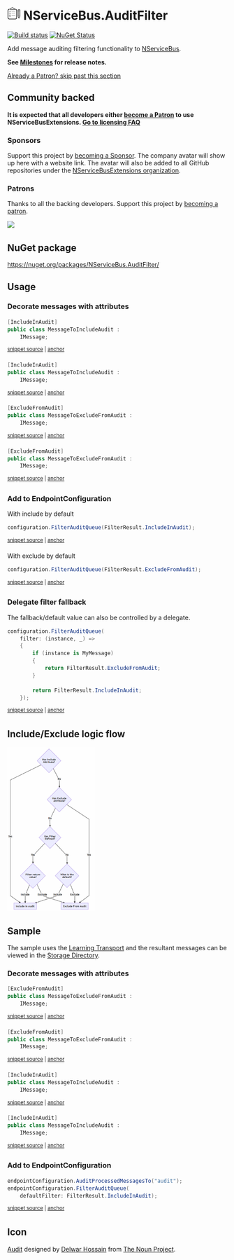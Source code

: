 <!--
GENERATED FILE - DO NOT EDIT
This file was generated by [MarkdownSnippets](https://github.com/SimonCropp/MarkdownSnippets).
Source File: /readme.source.md
To change this file edit the source file and then run MarkdownSnippets.
-->

# <img src="/src/icon.png" height="30px"> NServiceBus.AuditFilter

[![Build status](https://ci.appveyor.com/api/projects/status/chhl6coclht4mm9h/branch/main?svg=true)](https://ci.appveyor.com/project/SimonCropp/nservicebus-AuditFilter)
[![NuGet Status](https://img.shields.io/nuget/v/NServiceBus.AuditFilter.svg)](https://www.nuget.org/packages/NServiceBus.AuditFilter/)

Add message auditing filtering functionality to [NServiceBus](https://docs.particular.net/nservicebus/operations/auditing).

**See [Milestones](../../milestones?state=closed) for release notes.**


<!--- StartOpenCollectiveBackers -->

[Already a Patron? skip past this section](#endofbacking)


## Community backed

**It is expected that all developers either [become a Patron](https://opencollective.com/nservicebusextensions/contribute/patron-6976) to use NServiceBusExtensions. [Go to licensing FAQ](https://github.com/NServiceBusExtensions/Home/#licensingpatron-faq)**


### Sponsors

Support this project by [becoming a Sponsor](https://opencollective.com/nservicebusextensions/contribute/sponsor-6972). The company avatar will show up here with a website link. The avatar will also be added to all GitHub repositories under the [NServiceBusExtensions organization](https://github.com/NServiceBusExtensions).


### Patrons

Thanks to all the backing developers. Support this project by [becoming a patron](https://opencollective.com/nservicebusextensions/contribute/patron-6976).

<img src="https://opencollective.com/nservicebusextensions/tiers/patron.svg?width=890&avatarHeight=60&button=false">

<a href="#" id="endofbacking"></a>

<!--- EndOpenCollectiveBackers -->


## NuGet package

https://nuget.org/packages/NServiceBus.AuditFilter/


## Usage


### Decorate messages with attributes

<!-- snippet: MessageToIncludeAudit -->
<a id='snippet-MessageToIncludeAudit'></a>
```cs
[IncludeInAudit]
public class MessageToIncludeAudit :
    IMessage;
```
<sup><a href='/src/Sample/MessageToIncludeAudit.cs#L3-L7' title='Snippet source file'>snippet source</a> | <a href='#snippet-MessageToIncludeAudit' title='Start of snippet'>anchor</a></sup>
<a id='snippet-MessageToIncludeAudit-1'></a>
```cs
[IncludeInAudit]
public class MessageToIncludeAudit :
    IMessage;
```
<sup><a href='/src/Tests/Snippets/MessageToIncludeAudit.cs#L1-L7' title='Snippet source file'>snippet source</a> | <a href='#snippet-MessageToIncludeAudit-1' title='Start of snippet'>anchor</a></sup>
<!-- endSnippet -->

<!-- snippet: MessageToExcludeFromAudit -->
<a id='snippet-MessageToExcludeFromAudit'></a>
```cs
[ExcludeFromAudit]
public class MessageToExcludeFromAudit :
    IMessage;
```
<sup><a href='/src/Sample/MessageToExcludeFromAudit.cs#L3-L7' title='Snippet source file'>snippet source</a> | <a href='#snippet-MessageToExcludeFromAudit' title='Start of snippet'>anchor</a></sup>
<a id='snippet-MessageToExcludeFromAudit-1'></a>
```cs
[ExcludeFromAudit]
public class MessageToExcludeFromAudit :
    IMessage;
```
<sup><a href='/src/Tests/Snippets/MessageToExcludeFromAudit.cs#L1-L7' title='Snippet source file'>snippet source</a> | <a href='#snippet-MessageToExcludeFromAudit-1' title='Start of snippet'>anchor</a></sup>
<!-- endSnippet -->


### Add to EndpointConfiguration

With include by default

<!-- snippet: DefaultIncludeInAudit -->
<a id='snippet-DefaultIncludeInAudit'></a>
```cs
configuration.FilterAuditQueue(FilterResult.IncludeInAudit);
```
<sup><a href='/src/Tests/Snippets/Usage.cs#L5-L9' title='Snippet source file'>snippet source</a> | <a href='#snippet-DefaultIncludeInAudit' title='Start of snippet'>anchor</a></sup>
<!-- endSnippet -->

With exclude by default

<!-- snippet: DefaultExcludeFromAudit -->
<a id='snippet-DefaultExcludeFromAudit'></a>
```cs
configuration.FilterAuditQueue(FilterResult.ExcludeFromAudit);
```
<sup><a href='/src/Tests/Snippets/Usage.cs#L10-L14' title='Snippet source file'>snippet source</a> | <a href='#snippet-DefaultExcludeFromAudit' title='Start of snippet'>anchor</a></sup>
<!-- endSnippet -->


### Delegate filter fallback

The fallback/default value can also be controlled by a delegate.

<!-- snippet: FilterAuditByDelegate -->
<a id='snippet-FilterAuditByDelegate'></a>
```cs
configuration.FilterAuditQueue(
    filter: (instance, _) =>
    {
        if (instance is MyMessage)
        {
            return FilterResult.ExcludeFromAudit;
        }

        return FilterResult.IncludeInAudit;
    });
```
<sup><a href='/src/Tests/Snippets/Usage.cs#L15-L28' title='Snippet source file'>snippet source</a> | <a href='#snippet-FilterAuditByDelegate' title='Start of snippet'>anchor</a></sup>
<!-- endSnippet -->


## Include/Exclude logic flow

<img src="/src/flow.png" width="200px">


## Sample

The sample uses the [Learning Transport](https://docs.particular.net/transports/learning/) and the resultant messages can be viewed in the [Storage Directory](https://docs.particular.net/transports/learning/#usage-storage-directory).


### Decorate messages with attributes

<!-- snippet: MessageToExcludeFromAudit -->
<a id='snippet-MessageToExcludeFromAudit'></a>
```cs
[ExcludeFromAudit]
public class MessageToExcludeFromAudit :
    IMessage;
```
<sup><a href='/src/Sample/MessageToExcludeFromAudit.cs#L3-L7' title='Snippet source file'>snippet source</a> | <a href='#snippet-MessageToExcludeFromAudit' title='Start of snippet'>anchor</a></sup>
<a id='snippet-MessageToExcludeFromAudit-1'></a>
```cs
[ExcludeFromAudit]
public class MessageToExcludeFromAudit :
    IMessage;
```
<sup><a href='/src/Tests/Snippets/MessageToExcludeFromAudit.cs#L1-L7' title='Snippet source file'>snippet source</a> | <a href='#snippet-MessageToExcludeFromAudit-1' title='Start of snippet'>anchor</a></sup>
<!-- endSnippet -->

<!-- snippet: MessageToIncludeAudit -->
<a id='snippet-MessageToIncludeAudit'></a>
```cs
[IncludeInAudit]
public class MessageToIncludeAudit :
    IMessage;
```
<sup><a href='/src/Sample/MessageToIncludeAudit.cs#L3-L7' title='Snippet source file'>snippet source</a> | <a href='#snippet-MessageToIncludeAudit' title='Start of snippet'>anchor</a></sup>
<a id='snippet-MessageToIncludeAudit-1'></a>
```cs
[IncludeInAudit]
public class MessageToIncludeAudit :
    IMessage;
```
<sup><a href='/src/Tests/Snippets/MessageToIncludeAudit.cs#L1-L7' title='Snippet source file'>snippet source</a> | <a href='#snippet-MessageToIncludeAudit-1' title='Start of snippet'>anchor</a></sup>
<!-- endSnippet -->


### Add to EndpointConfiguration

<!-- snippet: Enable -->
<a id='snippet-Enable'></a>
```cs
endpointConfiguration.AuditProcessedMessagesTo("audit");
endpointConfiguration.FilterAuditQueue(
    defaultFilter: FilterResult.IncludeInAudit);
```
<sup><a href='/src/Sample/Program.cs#L15-L21' title='Snippet source file'>snippet source</a> | <a href='#snippet-Enable' title='Start of snippet'>anchor</a></sup>
<!-- endSnippet -->


## Icon

[Audit](https://thenounproject.com/term/audit/618766/) designed by [Delwar Hossain](https://thenounproject.com/delwar/) from [The Noun Project](https://thenounproject.com/).
